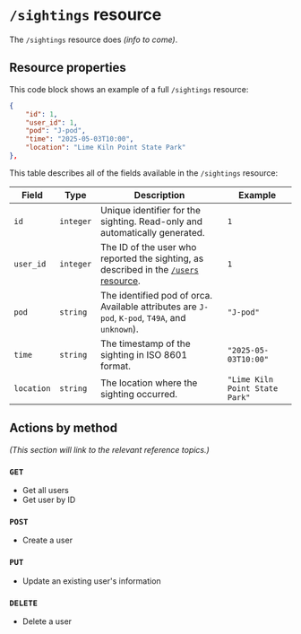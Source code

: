 # `/sightings` resource

The `/sightings` resource does *(info to come)*.

## Resource properties

This code block shows an example of a full `/sightings` resource:

```json
{
	"id": 1,
	"user_id": 1,
	"pod": "J-pod",
	"time": "2025-05-03T10:00",
	"location": "Lime Kiln Point State Park"
},
```

This table describes all of the fields available in the `/sightings` resource:

| Field      | Type      | Description                                                  | Example                        |
| ---------- | --------- | ------------------------------------------------------------ | ------------------------------ |
| `id`       | `integer` | Unique identifier for the sighting. Read-only and automatically generated. | `1`                            |
| `user_id`  | `integer` | The ID of the user who reported the sighting, as described in the [`/users` resource](https://github.com/juliebro/orca-sightings-api/blob/7f3d2c8d3508db2629cea03135e8c147651aa91f/docs/reference/users-resource). | `1`                            |
| `pod`      | `string`  | The identified pod of orca. Available attributes are `J-pod`, `K-pod`, `T49A`, and `unknown`). | `"J-pod"`                      |
| `time`     | `string`  | The timestamp of the sighting in ISO 8601 format.            | `"2025-05-03T10:00"`           |
| `location` | `string`  | The location where the sighting occurred.                    | `"Lime Kiln Point State Park"` |

## Actions by method

*(This section will link to the relevant reference topics.)*

### `GET`

- Get all users
- Get user by ID

### `POST`

- Create a user

### `PUT`

- Update an existing user's information

### `DELETE`

- Delete a user
